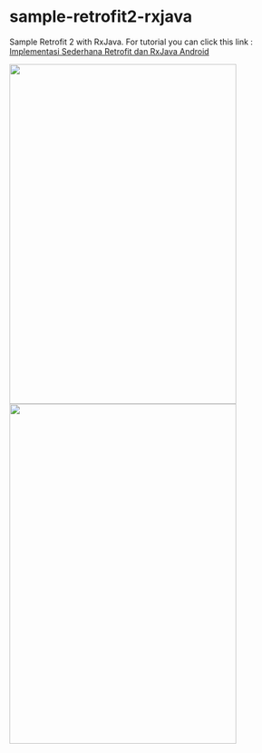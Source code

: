 # sample-retrofit2-rxjava
Sample Retrofit 2 with RxJava. For tutorial you can click this link : [Implementasi Sederhana Retrofit dan RxJava Android](https://farizdotid.com/implementasi-retrofit-dan-rxjava/)

<img src="https://raw.githubusercontent.com/farizdotid/sample-retrofit2-rxjava-android/master/screenshot/screenshot-2.png" width="400" height="600"> 
<img src="https://raw.githubusercontent.com/farizdotid/sample-retrofit2-rxjava-android/master/screenshot/screenshot-1.png" width="400" height="600">
 
